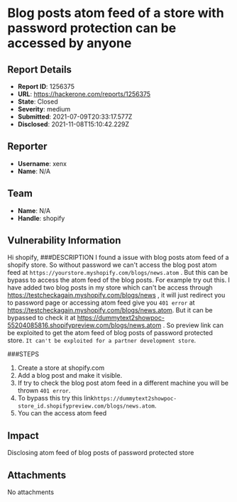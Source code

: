 # Blog posts atom feed of a  store with password protection  can be accessed by anyone 

## Report Details
- **Report ID**: 1256375
- **URL**: https://hackerone.com/reports/1256375
- **State**: Closed
- **Severity**: medium
- **Submitted**: 2021-07-09T20:33:17.577Z
- **Disclosed**: 2021-11-08T15:10:42.229Z

## Reporter
- **Username**: xenx
- **Name**: N/A

## Team
- **Name**: N/A
- **Handle**: shopify

## Vulnerability Information
Hi shopify,
###DESCRIPTION
I found a issue with blog posts atom feed of a shopify store. So without password we can't access  the blog post atom feed at ```https://yourstore.myshopify.com/blogs/news.atom``` . But this can be bypass to access the atom feed of the blog posts.
For example try out this.  I have added two blog posts in my store which can't be access through https://testcheckagain.myshopify.com/blogs/news , it will just redirect you to password page or accessing atom feed give you ```401 error``` at https://testcheckagain.myshopify.com/blogs/news.atom. But it can be bypassed to check it at https://dummytext2showpoc-55204085816.shopifypreview.com/blogs/news.atom . So preview link can be exploited to get the atom feed of blog posts of password protected store. ```It can't be exploited for a partner development store```.

###STEPS
1.  Create a store at shopify.com
2. Add a blog post and make it visible.
3. If try to check the blog post atom feed in  a different machine you will be thrown ```401 error```.
4. To bypass this  try this link```https://dummytext2showpoc-store_id.shopifypreview.com/blogs/news.atom```.
5. You can the access atom feed

## Impact

Disclosing atom feed of blog posts of password protected store

## Attachments
No attachments
